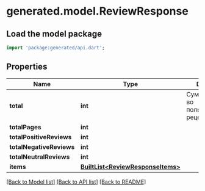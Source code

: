 # generated.model.ReviewResponse

## Load the model package
```dart
import 'package:generated/api.dart';
```

## Properties
Name | Type | Description | Notes
------------ | ------------- | ------------- | -------------
**total** | **int** | Суммарное кол-во пользовательских рецензий | 
**totalPages** | **int** |  | 
**totalPositiveReviews** | **int** |  | 
**totalNegativeReviews** | **int** |  | 
**totalNeutralReviews** | **int** |  | 
**items** | [**BuiltList&lt;ReviewResponseItems&gt;**](ReviewResponseItems.md) |  | 

[[Back to Model list]](../README.md#documentation-for-models) [[Back to API list]](../README.md#documentation-for-api-endpoints) [[Back to README]](../README.md)


